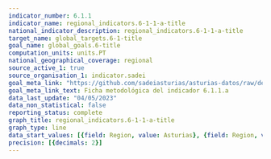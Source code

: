```yaml
---
indicator_number: 6.1.1
indicator_name: regional_indicators.6-1-1-a-title
national_indicator_description: regional_indicators.6-1-1-a-title
target_name: global_targets.6-1-title
goal_name: global_goals.6-title
computation_units: units.PT
national_geographical_coverage: regional
source_active_1: true
source_organisation_1: indicator.sadei
goal_meta_link: "https://github.com/sadeiasturias/asturias-datos/raw/develop/descargas/metodologia/6.1.1.a.pdf"
goal_meta_link_text: Ficha metodológica del indicador 6.1.1.a
data_last_update: "04/05/2023"
data_non_statistical: false
reporting_status: complete
graph_title: regional_indicators.6-1-1-a-title
graph_type: line
data_start_values: [{field: Region, value: Asturias}, {field: Region, value: España}]
precision: [{decimals: 2}]
---
```

